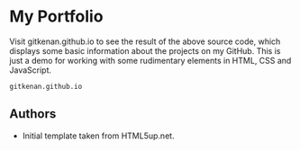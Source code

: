 # My Portfolio

Visit gitkenan.github.io to see the result of the above source code, which displays
some basic information about the projects on my GitHub. This is just a demo for working
with some rudimentary elements in HTML, CSS and JavaScript.

```
gitkenan.github.io
```

## Authors

* Initial template taken from HTML5up.net.
